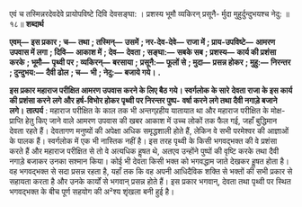  

एवं च तस्मिन्नरदेवदेवे प्रायोपविष्टे दिवि देवसङ्घा: । प्रशस्य भूमौ व्यकिरन् प्रसूनै- र्मुदा मुहुर्दुन्दुभयश्च नेदु: ॥ १८॥ **शब्दार्थ** 

**एवम्—** **इस प्रकार** **; च—** **तथा** **; तस्मिन्—** **उसमें** **; नर-देव-देवे—** **राजा में** **; प्राय-उपविष्टे—** **आमरण उपवास में लगा** **; दिवि—** **आकाश में** **; देव—** **देवता** **; सङ्घा:—** **सबके सब** **; प्रशस्य—** **कार्य की प्रशंसा करके** **; भूमौ—** **पृथ्वी पर** **; व्यकिरन्—** **बरसाया** **;** **प्रसूनै:—** **फूलों से** **; मुदा—** **प्रसन्न होकर** **; मुहु:—** **निरन्तर** **; दुन्दुभय:—** **दैवी ढोल** **; च—** **भी** **; नेदु:—** **बजाये गये।** **.** 

**इस प्रकार महाराज परीक्षित आमरण उपवास करने के लिए बैठ गये। स्वर्गलोक के सारे** **देवता राजा के इस कार्य की प्रशंसा करने लगे और हर्ष-विभोर होकर पृथ्वी पर निरन्तर पुष्प-** **वर्षा करने लगे तथा दैवी नगाड़े बजाने लगे।** **तात्पर्य** : महाराज परीक्षित के काल तक भी अन्तग्र्रहीय यातायात था और महाराज परीक्षित के मोक्ष-प्राप्ति हेतु किए जाने वाले आमरण उपवास की खबर आकाश में उच्च लोकों तक फैल गई, जहाँ बुद्धिमान देवता रहते हैं। देवतागण मनुष्यों की अपेक्षा अधिक समृद्धशाली होते हैं, लेकिन वे सभी परमेश्वर की आज्ञाओं के पालक हैं। स्वर्गलोक में एक भी नास्तिक नहीं है। इस तरह पृथ्वी के किसी भगवद्भक्त की वे प्रशंसा करते हैं और महाराज परीक्षित से तो वे अत्यधिक हॢषत थे, अतएव उन्होंने पुष्पों की वृष्टि करके तथा दैवी नगाड़े बजाकर उनका सश्मान किया। कोई भी देवता किसी भक्त को भगवद्धाम जाते देखकर हॢषत होता है। वह भगवद्भक्त से सदा प्रसन्न रहता है, यहाँ तक कि वह अपनी आधिदैविक शक्ति से भक्तों की सभी प्रकार से सहायता करता है और उनके कार्यों से भगवान् प्रसन्न होते हैं। इस प्रकार भगवान्, देवता तथा पृथ्वी पर स्थित भगवद्भक्त के बीच पूर्ण सहयोग की अ²श्य शृंखला बनी हुई है। 